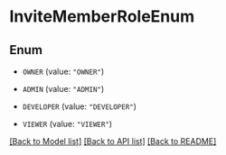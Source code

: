 # InviteMemberRoleEnum

## Enum


* `OWNER` (value: `"OWNER"`)

* `ADMIN` (value: `"ADMIN"`)

* `DEVELOPER` (value: `"DEVELOPER"`)

* `VIEWER` (value: `"VIEWER"`)


[[Back to Model list]](../README.md#documentation-for-models) [[Back to API list]](../README.md#documentation-for-api-endpoints) [[Back to README]](../README.md)


